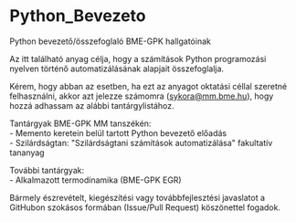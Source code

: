 # Python_Bevezeto
Python bevezető/összefoglaló BME-GPK hallgatóinak

Az itt található anyag célja, hogy a számítások Python programozási nyelven történő automatizálásának alapjait összefoglalja.

Kérem, hogy abban az esetben, ha ezt az anyagot oktatási céllal szeretné felhasználni, akkor azt jelezze számomra ([sykora@mm.bme.hu](sykora@mm.bme.hu)), hogy hozzá adhassam az alábbi tantárgylistához.

Tantárgyak BME-GPK MM tanszékén:  
    - Memento keretein belül tartott Python bevezető előadás  
    - Szilárdságtan: "Szilárdságtani számítások automatizálása" fakultatív tananyag  

További tantárgyak:  
    - Alkalmazott termodinamika (BME-GPK EGR)

Bármely észrevételt, kiegészítési vagy továbbfejlesztési javaslatot a GitHubon szokásos formában (Issue/Pull Request) köszönettel fogadok.
